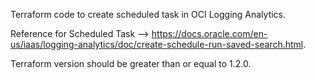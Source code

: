 Terraform code to create scheduled task in OCI Logging Analytics. 

Reference for Scheduled Task --> https://docs.oracle.com/en-us/iaas/logging-analytics/doc/create-schedule-run-saved-search.html. 

Terraform version should be greater than or equal to 1.2.0. 
